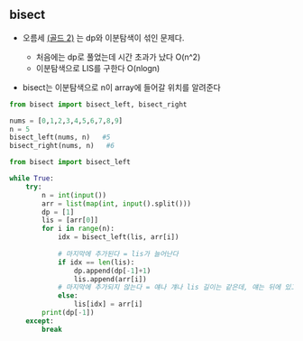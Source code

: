 ## bisect

- 오름세 [(골드 2)](https://www.acmicpc.net/problem/3745) 는 dp와 이분탐색이 섞인 문제다.	
  - 처음에는 dp로 풀었는데 시간 초과가 났다 O(n^2) 
  - 이분탐색으로 LIS를 구한다 O(nlogn)



- bisect는 이분탐색으로 n이 array에 들어갈 위치를 알려준다

```python
from bisect import bisect_left, bisect_right

nums = [0,1,2,3,4,5,6,7,8,9]
n = 5
bisect_left(nums, n)   #5
bisect_right(nums, n)   #6
```



```python
from bisect import bisect_left

while True:
    try:
        n = int(input())
        arr = list(map(int, input().split()))
        dp = [1]
        lis = [arr[0]]
        for i in range(n):
            idx = bisect_left(lis, arr[i])
            
            # 마지막에 추가된다 = lis가 늘어난다
            if idx == len(lis):
                dp.append(dp[-1]+1)
                lis.append(arr[i])
            # 마지막에 추가되지 않는다 = 얘나 걔나 lis 길이는 같은데, 얘는 뒤에 있고 심지어 더 작다 = 대체한다
            else:
                lis[idx] = arr[i]
        print(dp[-1])
    except:
        break
```



